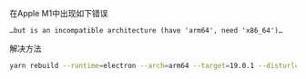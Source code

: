 在Apple M1中出现如下错误

```
…but is an incompatible architecture (have 'arm64', need 'x86_64')…
```

解决方法

```bash
yarn rebuild --runtime=electron --arch=arm64 --target=19.0.1 --disturl=https://atom.io/download/atom-shell --abi=110
```

